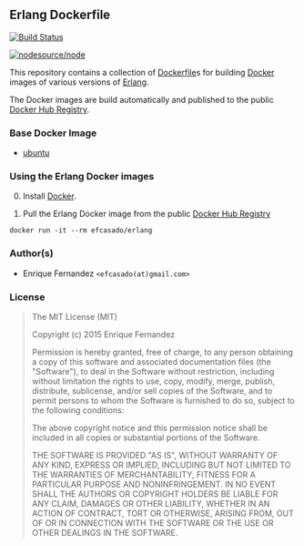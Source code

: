 ## Erlang Dockerfile
[![Build Status](https://travis-ci.org/efcasado/dockerfile-erlang.svg?branch=master)](https://travis-ci.org/efcasado/dockerfile-erlang)

[![nodesource/node](http://dockeri.co/image/efcasado/erlang)](https://registry.hub.docker.com/u/efcasado/erlang/)

This repository contains a collection of
[Dockerfile](https://docs.docker.com/reference/builder/)s
for building [Docker](https://www.docker.com) images of various versions of
[Erlang](http://www.erlang.org/).

The Docker images are build automatically and published to the public
[Docker Hub Registry](https://registry.hub.docker.com/u/efcasado/erlang/).


### Base Docker Image

* [ubuntu](https://registry.hub.docker.com/_/ubuntu/)


### Using the Erlang Docker images

0. Install [Docker](https://www.docker.com/).

1. Pull the Erlang Docker image from the public
[Docker Hub Registry](https://registry.hub.docker.com/u/efcasado/erlang/)

```
docker run -it --rm efcasado/erlang
```

### Author(s)

- Enrique Fernandez `<efcasado(at)gmail.com>`

### License

> The MIT License (MIT)
>
> Copyright (c) 2015 Enrique Fernandez
>
> Permission is hereby granted, free of charge, to any person obtaining a copy
> of this software and associated documentation files (the "Software"), to deal
> in the Software without restriction, including without limitation the rights
> to use, copy, modify, merge, publish, distribute, sublicense, and/or sell
> copies of the Software, and to permit persons to whom the Software is
> furnished to do so, subject to the following conditions:
>
> The above copyright notice and this permission notice shall be included in
> all copies or substantial portions of the Software.
>
> THE SOFTWARE IS PROVIDED "AS IS", WITHOUT WARRANTY OF ANY KIND, EXPRESS OR
> IMPLIED, INCLUDING BUT NOT LIMITED TO THE WARRANTIES OF MERCHANTABILITY,
> FITNESS FOR A PARTICULAR PURPOSE AND NONINFRINGEMENT. IN NO EVENT SHALL THE
> AUTHORS OR COPYRIGHT HOLDERS BE LIABLE FOR ANY CLAIM, DAMAGES OR OTHER
> LIABILITY, WHETHER IN AN ACTION OF CONTRACT, TORT OR OTHERWISE, ARISING FROM,
> OUT OF OR IN CONNECTION WITH THE SOFTWARE OR THE USE OR OTHER DEALINGS IN
> THE SOFTWARE.